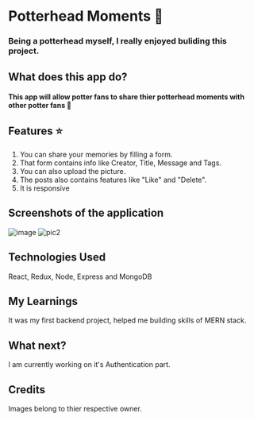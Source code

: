 # Potterhead Moments :mage:
### Being a potterhead myself, I really enjoyed buliding this project.

## What does this app do?
#### This app will allow potter fans to share thier potterhead moments with other potter fans :crystal_ball:

## Features :star:
1. You can share your memories by filling a form.
2. That form contains info like Creator, Title, Message and Tags.
3. You can also upload the picture.
4. The posts also contains features like "Like" and "Delete".
5. It is responsive

## Screenshots of the application
![image](https://user-images.githubusercontent.com/78318301/176423381-7a3c26e4-bfe6-427b-abad-c2b76e8125cf.png)
![pic2](https://user-images.githubusercontent.com/78318301/176423977-86467da1-ecb9-4c8e-9d4b-e27cb0b33eb1.PNG)

## Technologies Used
React, Redux, Node, Express and MongoDB

## My Learnings
It was my first backend project, helped me building skills of MERN stack.

## What next?
I am currently working on it's Authentication part.

## Credits
Images belong to thier respective owner.


